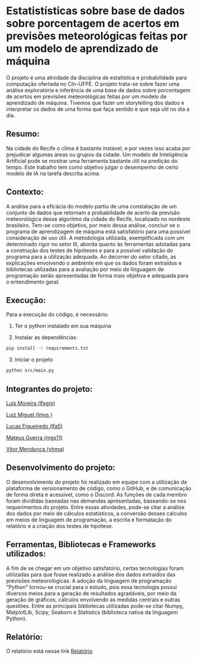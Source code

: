 # Estatistísticas sobre base de dados sobre porcentagem de acertos em previsões meteorológicas feitas por um modelo de aprendizado de máquina

O projeto é uma atividade da disciplina de estatística e probabilidade para computação ofertada no CIn-UFPE. O projeto trata-se sobre fazer uma análise exploratória e inferência de uma base de dados sobre porcentagem de acertos em previsões meteorológicas feitas por um modelo de aprendizado de máquina. Tivemos que fazer um storytelling dos dados e interpretar os dados de uma forma que faça sentido e que seja util no dia a dia.

## Resumo:

Na cidade do Recife o clima é bastante instável, e por vezes isso acaba por prejudicar algumas áreas ou grupos da cidade. Um modelo de Inteligência Artificial pode se mostrar uma ferramenta bastante útil na predição do tempo. Este trabalho tem como objetivo julgar o desempenho de certo modelo de IA na tarefa descrita acima.

## Contexto:

A análise para a eficácia do modelo partiu de uma constatação de um conjunto de dados que retornam a probabilidade de acerto da previsão meteorológica desse algoritmo da cidade do Recife, localizado no nordeste brasileiro. Tem-se como objetivo, por meio dessa análise, concluir se o programa de aprendizagem de máquina está satisfatório para uma possível consideração de uso útil.
A metodologia utilizada, exemplificada com um determinado rigor no setor III, aborda quanto às ferramentas adotadas para a construção dos testes de hipóteses e para a possível validação do programa para a utilização adequada. Ao decorrer do setor citado, as explicações envolvendo o ambiente em que os dados foram extraídos e bibliotecas utilizadas para a avaliação por meio de linguagem de programação serão apresentadas de forma mais objetiva e adequada para o entendimento geral.

## Execução:

Para a execução do código, é necessário:

1. Ter o python instalado em sua máquina

2. Instalar as dependências:
```bash
pip install -r requirements.txt
```

3. Iniciar o projeto
```bash
python src/main.py
```

## Integrantes do projeto:

[Luís Moreira (lfsgm)](https://github.com/Luisgsm324)

[Luiz Miguel (lmvs  )](https://github.com/luizzmg)

[Lucas Figueiredo (lfa5)](https://github.com/LucasFigAze)

[Mateus Guerra (mgs11)](https://github.com/mateussguerra)

[Vitor Mendonça (vhmq)](https://github.com/VitorMendonca62)

## Desenvolvimento do projeto: 

O desenvolvimento do projeto foi realizado em equipe com a utilização da plataforma de versionamento de código, como o GitHub, e de comunicação de forma direta e acessível, como o Discord. As funções de cada membro foram divididas baseadas nas demandas apresentadas, baseando-se nos requerimentos do projeto. Entre essas atividades, pode-se citar a análise dos dados por meio de cálculos estatísticos, a conversão desses cálculos em meios de linguagem de programação, a escrita e formatação do relatório e a criação dos testes de hipótese.

## Ferramentas, Bibliotecas e Frameworks utilizados: 

A fim de se chegar em um objetivo satisfatório, certas tecnologias foram utilizadas para que fosse realizado a análise dos dados extraídos das previsões meteorológicas. A adoção da linguagem de programação “Python” tornou-se crucial para o estudo, pois essa tecnologia possui diversos meios para a geração de resultados agradáveis, por meio da geração de gráficos, cálculos envolvendo as medidas centrais e outras questões. Entre as principais bibliotecas utilizadas pode-se citar Numpy, MatplotLib, Scipy, Seaborn e Statistics (biblioteca nativa da linguagem Python). 

## Relatório:

O relatório está nesse link [Relatório](/Análise%20de%20Modelo%20de%20Aprendizagem%20de%20Máquina%20envolvendo%20previsões%20meteorológicas%20na%20cidade%20do%20Recife.docx.pdf)
